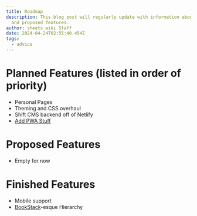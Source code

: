 ```yaml
---
title: Roadmap
description: This blog post will regularly update with information about planned
  and proposed features.
author: sheets.wiki Staff
date: 2024-04-24T02:55:40.454Z
tags:
  - advice
---
```

# Planned Features (listed in order of priority)
- Personal Pages
- Theming and CSS overhaul
- Shift CMS backend off of Netlify
- [Add PWA Stuff](https://web.dev/articles/pwa-checklist?utm_source=lighthouse&utm_medium=node)

# Proposed Features
- Empty for now

# Finished Features
- Mobile support
- [BookStack](https://www.bookstackapp.com/)-esque Hierarchy